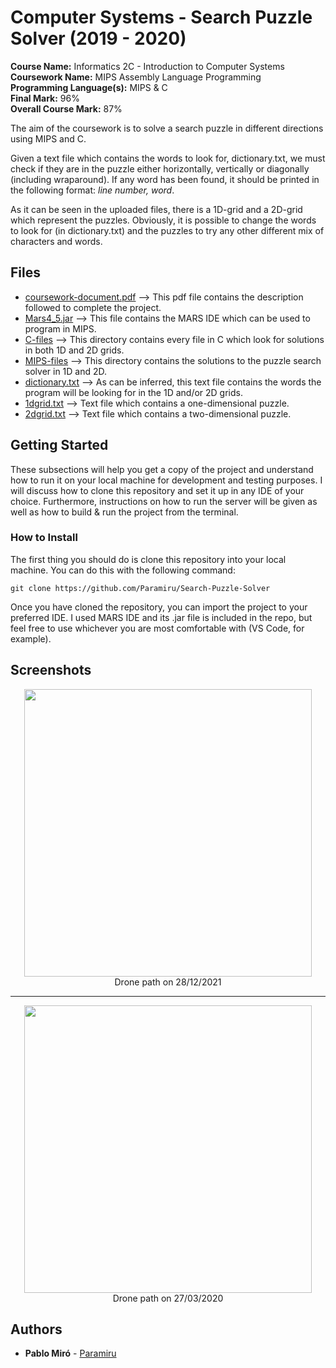 # Computer Systems - Search Puzzle Solver (2019 - 2020)

<b>Course Name:</b> Informatics 2C - Introduction to Computer Systems
<br><b>Coursework Name:</b> MIPS Assembly Language Programming
<br><b>Programming Language(s):</b> MIPS & C
<br><b>Final Mark:</b> 96%
<br><b>Overall Course Mark:</b> 87%

The aim of the coursework is to solve a search puzzle in different directions using MIPS and C.

Given a text file which contains the words to look for, dictionary.txt, we must check if they are in the puzzle either horizontally, vertically or diagonally (including wraparound). If any word has been found, it should be printed in the following format: <em>line number, word</em>.

As it can be seen in the uploaded files, there is a 1D-grid and a 2D-grid which represent the puzzles. Obviously, it is possible to change the words to look for (in dictionary.txt) and the puzzles to try any other different mix of characters and words.

## Files
<ul>
  <li> <a href="./coursework-document.pdf">coursework-document.pdf</a> --> This pdf file contains the description followed to complete the project.</li>
  <li> <a href="./Mars4_5.jar">Mars4_5.jar</a> --> This file contains the MARS IDE which can be used to program in MIPS.</li>
  <li> <a href="./C-files">C-files</a> --> This directory contains every file in C which look for solutions in both 1D and 2D grids.</li>
  <li> <a href="./MIPS-files">MIPS-files</a> --> This directory contains the solutions to the puzzle search solver in 1D and 2D.</li>
  <li> <a href="./dictionary.txt">dictionary.txt</a> --> As can be inferred, this text file contains the words the program will be looking for in the 1D and/or 2D grids.</li>
  <li> <a href="./1dgrid.txt">1dgrid.txt</a> --> Text file which contains a one-dimensional puzzle.</li>
  <li> <a href="./2dgrid.txt">2dgrid.txt</a> --> Text file which contains a two-dimensional puzzle.</li>
</ul>

## Getting Started

These subsections will help you get a copy of the project and understand how to run it on your local machine for development and testing purposes.
I will discuss how to clone this repository and set it up in any IDE of your choice. Furthermore, instructions on how to run the server will be given as well as how to build & run the project from the terminal.

### How to Install

The first thing you should do is clone this repository into your local machine. You can do this with the following command:
```
git clone https://github.com/Paramiru/Search-Puzzle-Solver
```
Once you have cloned the repository, you can import the project to your preferred IDE. I used MARS IDE and its .jar file is included in the repo, but feel free to use whichever you are most comfortable with (VS Code, for example). 

## Screenshots

<p align="center">
  <img width="460" src="./screenshots/.png">
  <br>
  Drone path on 28/12/2021
</p>

<hr>

<p align="center">
  <img width="460" src="./screenshots/.png">
  <br>
  Drone path on 27/03/2020
</p>


## Authors

* **Pablo Miró** - [Paramiru](https://github.com/Paramiru)

